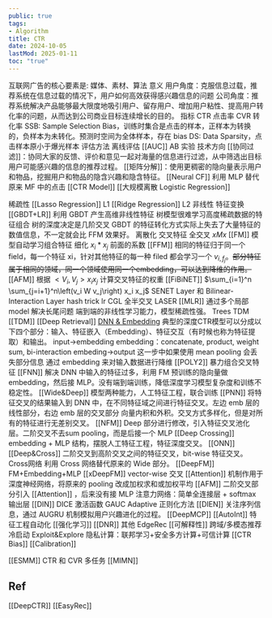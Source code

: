 ```yaml
---
public: true
tags:
- Algorithm
title: CTR
date: 2024-10-05
lastMod: 2025-01-11
toc: "true"
---
```


互联网广告的核心要素是: 媒体、素材、算法
意义
用户角度：克服信息过载，推荐系统在信息过载的情况下，用户如何高效获得感兴趣信息的问题
公司角度：推荐系统解决产品能够最大限度地吸引用户、留存用户、增加用户粘性、提高用户转化率的问题，从而达到公司商业目标连续增长的目的。
指标
CTR 点击率
CVR 转化率
SSB: Sample Selection Bias，训练时集合是点击的样本，正样本为转换的，负样本为未转化。预测时空间为全体样本，存在 bias
DS: Data Sparsity，点击样本原小于爆光样本
评估方法
离线评估 [[AUC]]
AB 实验
技术方向
[[协同过滤]]：协同大家的反馈、评价和意见一起对海量的信息进行过滤，从中筛选出目标用户可能感兴趣的信息的推荐过程。
[[矩阵分解]]：使用更稠密的隐向量表示用户和物品，挖掘用户和物品的隐含兴趣和隐含特征。
[[Neural CF]] 利用 MLP 替代原来 MF 中的点击
[[CTR Model]]
[[大规模离散 Logistic Regression]]

稀疏性
[[Lasso Regression]] L1
[[Ridge Regression]] L2
非线性
特征变换
[[GBDT+LR]] 利用 GBDT 产生高维非线性特征
树模型很难学习高度稀疏数据的特征组合
树的深度决定是几阶交叉
GBDT 的特征转化方式实际上失去了大量特征的数值信息，不一定就会比 FFM 效果好。
离散化
交叉特征
全交叉 $x M x$
[[FM]] 模型自动学习组合特征
细化 $x_i*x_j$ 前面的系数
[[FFM]] 相同的特征归于同一个 field，每一个特征 xi，针对其他特征的每一种 filed 都会学习一个 $v_{i,f_j}$。~~部分特征属于相同的领域，同一个领域使用同一个embedding，可以达到降维的作用。~~
[[AFM]] 根据 $<V_i, V_j>x_i x_j$ 计算交叉特征的权重
[[FiBiNET]] $\sum_{i=1}^n \sum_{j=i+1}^n\left(v_i W v_j\right) x_i x_j$
SENET Layer 和 Bilinear-Interaction Layer
hash trick lr
CGL
全半交叉
LASER
[[MLR]] 通过多个局部 model 解决长尾问题
端到端的非线性学习能力，模型稀疏性强。
Trees
TDM
[[TDM]]
[[Deep Retrieval]]
[DNN & Embedding](CTR-DNN)
典型的深度CTR模型可以分成以下四个部分：输入、特征嵌入（Embedding）、特征交互（有时候也称为特征提取）和输出。
input->embedding
embedding：concatenate, product, weight sum, bi-interaction
embeding->output
这一步中如果使用 mean pooling 会丢失部分信息
通过 embedding 来对输入数据进行降维
[[POLY2]] 暴力组合交叉特征
[[FNN]] 解决 DNN 中输入的特征过多，利用 FM 预训练的隐向量做 embedding，然后接 MLP。没有端到端训练，降低深度学习模型复杂度和训练不稳定性。
[[Wide&Deep]] 模型两种能力，人工特征工程，联合训练
[[PNN]] 将特征交叉的结果输入到 DNN 中，在不同特征域之间进行特征交叉。左边 emb 层的线性部分，右边 emb 层的交叉部分 向量内积和外积。交叉方式多样化，但是对所有的特征进行无差别交叉。
[[NFM]] Deep 部分进行修改，引入特征交叉池化层。二阶交叉不去sum pooling，而是后接一个 MLP
[[Deep Crossing]] embedding + MLP 结构，摆脱人工特征工程，特征深度交叉。
[[ONN]]
[[Deep&Cross]] 二阶交叉到高阶交叉之间的特征交叉，bit-wise 特征交叉。
Cross网络 利用 Cross 网络替代原来的 Wide 部分。
[[DeepFM]] FM+Embedding+MLP
[[xDeepFM]] vector-wise 交叉
[[Attention]] 机制作用于深度神经网络，将原来的 pooling 改成加权求和或加权平均
[[AFM]] 二阶交叉部分引入 [[Attention]] ，后来没有接 MLP
注意力网络：简单全连接层 + softmax 输出层
[[DIN]]
DICE 激活函数
GAUC
Adaptive 正则化方法
[[DIEN]] 关注序列信息，通过 AUGRU 机制模拟用户兴趣进化的过程。
[[DeepMCP]]
[[AutoInt]] 特征工程自动化
[[强化学习]]
[[DNR]]
其他
EdgeRec
[[可解释性]]
跨域/多模态推荐
冷启动
Exploit&Explore
隐私计算：联邦学习+安全多方计算+可信计算
[[CTR Bias]]
[[Calibration]]

[[ESMM]] CTR 和 CVR 多任务
[[MIMN]]
## Ref
[[DeepCTR]]
[[EasyRec]]
